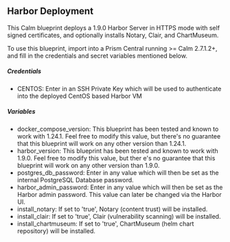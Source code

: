 ## Harbor Deployment
This Calm blueprint deploys a 1.9.0 Harbor Server in HTTPS mode with self signed certificates, and optionally installs Notary, Clair, and ChartMuseum.

To use this blueprint, import into a Prism Central running >= Calm 2.7.1.2+, and fill in the credentials and secret variables mentioned below.

##### Credentials
* CENTOS: Enter in an SSH Private Key which will be used to authenticate into the deployed CentOS based Harbor VM

##### Variables
* docker_compose_version: This blueprint has been tested and known to work with 1.24.1. Feel free to modify this value, but there's no guarantee that this blueprint will work on any other version than 1.24.1.
* harbor_version: This blueprint has been tested and known to work with 1.9.0. Feel free to modify this value, but ther
e's no guarantee that this blueprint will work on any other version than 1.9.0.
* postgres_db_password: Enter in any value which will then be set as the internal PostgreSQL Database password.
* harbor_admin_password: Enter in any value which will then be set as the Harbor admin password. This value can later be changed via the Harbor UI.
* install_notary: If set to 'true', Notary (content trust) will be installed.
* install_clair: If set to 'true', Clair (vulnerability scanning) will be installed.
* install_chartmuseum: If set to 'true', ChartMuseum (helm chart repository) will be installed.
